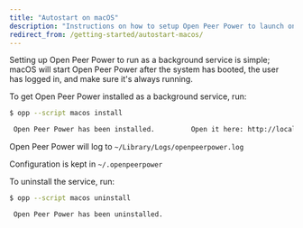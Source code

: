 ```yaml
---
title: "Autostart on macOS"
description: "Instructions on how to setup Open Peer Power to launch on Apple macOS."
redirect_from: /getting-started/autostart-macos/
---
```


Setting up Open Peer Power to run as a background service is simple; macOS will start Open Peer Power after the system has booted, the user has logged in, and make sure it's always running.

To get Open Peer Power installed as a background service, run:


```bash
$ opp --script macos install

 Open Peer Power has been installed.         Open it here: http://localhost:8123
```

 Open Peer Power will log to `~/Library/Logs/openpeerpower.log`

Configuration is kept in `~/.openpeerpower`

To uninstall the service, run:

```bash
$ opp --script macos uninstall

 Open Peer Power has been uninstalled.
```
